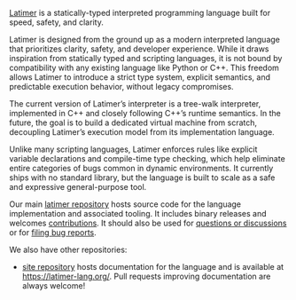 [Latimer](https://www.latimer-lang.org) is a statically-typed interpreted programming language built for speed, safety, and clarity.

Latimer is designed from the ground up as a modern interpreted language that prioritizes clarity, safety, and developer experience. While it draws inspiration from statically typed and scripting languages, it is not bound by compatibility with any existing language like Python or C++. This freedom allows Latimer to introduce a strict type system, explicit semantics, and predictable execution behavior, without legacy compromises.

The current version of Latimer’s interpreter is a tree-walk interpreter, implemented in C++ and closely following C++’s runtime semantics. In the future, the goal is to build a dedicated virtual machine from scratch, decoupling Latimer’s execution model from its implementation language.

Unlike many scripting languages, Latimer enforces rules like explicit variable declarations and compile-time type checking, which help eliminate entire categories of bugs common in dynamic environments. It currently ships with no standard library, but the language is built to scale as a safe and expressive general-purpose tool.

Our main [latimer repository](https://github.com/latimer-lang/latimer) hosts source code for the language implementation and associated tooling. It includes binary releases and welcomes [contributions](https://github.com/latimer-lang/latimer/blob/main/CONTRIBUTING.md). It should also be used for [questions or discussions](https://github.com/latimer-lang/latimer/discussions) or for [filing bug reports](https://github.com/latimer-lang/latimer/issues).

We also have other repositories:
- [site repository](https://github.com/latimer-lang/site) hosts documentation for the language and is available at https://latimer-lang.org/. Pull requests improving documentation are always welcome!
